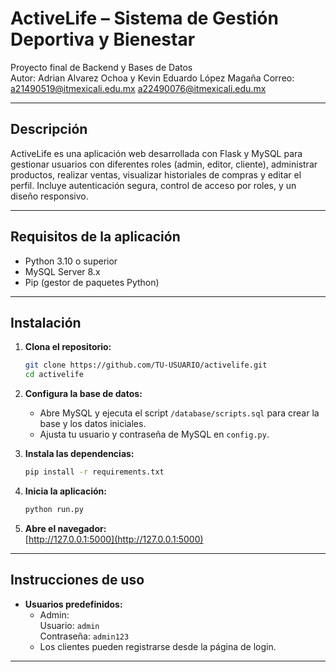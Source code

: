 # ActiveLife – Sistema de Gestión Deportiva y Bienestar

Proyecto final de Backend y Bases de Datos  
Autor: Adrian Alvarez Ochoa y  Kevin Eduardo López Magaña
Correo: a21490519@itmexicali.edu.mx     a22490076@itmexicali.edu.mx

---

## Descripción

ActiveLife es una aplicación web desarrollada con Flask y MySQL para gestionar usuarios con diferentes roles (admin, editor, cliente), administrar productos, realizar ventas, visualizar historiales de compras y editar el perfil. Incluye autenticación segura, control de acceso por roles, y un diseño responsivo.

---

## Requisitos de la aplicación

- Python 3.10 o superior
- MySQL Server 8.x
- Pip (gestor de paquetes Python)

---

## Instalación

1. **Clona el repositorio:**
    ```sh
    git clone https://github.com/TU-USUARIO/activelife.git
    cd activelife
    ```

2. **Configura la base de datos:**
    - Abre MySQL y ejecuta el script `/database/scripts.sql` para crear la base y los datos iniciales.
    - Ajusta tu usuario y contraseña de MySQL en `config.py`.

3. **Instala las dependencias:**
    ```sh
    pip install -r requirements.txt
    ```

4. **Inicia la aplicación:**
    ```sh
    python run.py
    ```

5. **Abre el navegador:**  
    [http://127.0.0.1:5000](http://127.0.0.1:5000)

---

## Instrucciones de uso

- **Usuarios predefinidos:**
    - Admin:  
      Usuario: `admin`  
      Contraseña:  `admin123`
    - Los clientes pueden registrarse desde la página de login.
---
